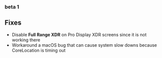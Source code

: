 ### beta 1

## Fixes

- Disable **Full Range XDR** on Pro Display XDR screens since it is not working there
- Workaround a macOS bug that can cause system slow downs because CoreLocation is timing out
